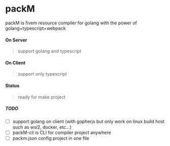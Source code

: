 # packM

packM is fivem resource compiler for golang with the power of golang+typescript+webpack


#### On Server

> support golang and typescript

#### On Client

> support only typescript
#### Status
> ready for make project
##### TODO

-   [ ] support golang on client (with gopherjs but only work on linux build host such as wsl2, docker, etc...)
-   [ ] packM-cli is CLI for compiler project anywhere
-   [ ] packm.json config project in one file
